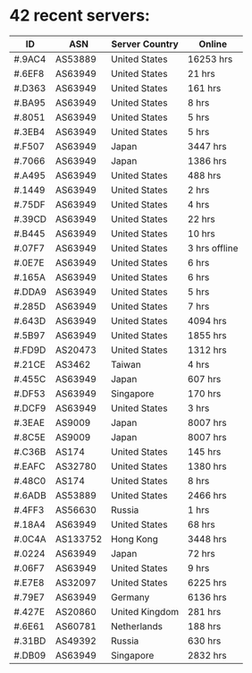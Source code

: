 # 42 recent servers:

| ID | ASN | Server Country | Online |
| ------ | ------ | ------ | ------ |
| #.9AC4 | AS53889 | United States | 16253 hrs |
| #.6EF8 | AS63949 | United States | 21 hrs |
| #.D363 | AS63949 | United States | 161 hrs |
| #.BA95 | AS63949 | United States | 8 hrs |
| #.8051 | AS63949 | United States | 5 hrs |
| #.3EB4 | AS63949 | United States | 5 hrs |
| #.F507 | AS63949 | Japan | 3447 hrs |
| #.7066 | AS63949 | Japan | 1386 hrs |
| #.A495 | AS63949 | United States | 488 hrs |
| #.1449 | AS63949 | United States | 2 hrs |
| #.75DF | AS63949 | United States | 4 hrs |
| #.39CD | AS63949 | United States | 22 hrs |
| #.B445 | AS63949 | United States | 10 hrs |
| #.07F7 | AS63949 | United States | 3 hrs offline |
| #.0E7E | AS63949 | United States | 6 hrs |
| #.165A | AS63949 | United States | 6 hrs |
| #.DDA9 | AS63949 | United States | 5 hrs |
| #.285D | AS63949 | United States | 7 hrs |
| #.643D | AS63949 | United States | 4094 hrs |
| #.5B97 | AS63949 | United States | 1855 hrs |
| #.FD9D | AS20473 | United States | 1312 hrs |
| #.21CE | AS3462 | Taiwan | 4 hrs |
| #.455C | AS63949 | Japan | 607 hrs |
| #.DF53 | AS63949 | Singapore | 170 hrs |
| #.DCF9 | AS63949 | United States | 3 hrs |
| #.3EAE | AS9009 | Japan | 8007 hrs |
| #.8C5E | AS9009 | Japan | 8007 hrs |
| #.C36B | AS174 | United States | 145 hrs |
| #.EAFC | AS32780 | United States | 1380 hrs |
| #.48C0 | AS174 | United States | 8 hrs |
| #.6ADB | AS53889 | United States | 2466 hrs |
| #.4FF3 | AS56630 | Russia | 1 hrs |
| #.18A4 | AS63949 | United States | 68 hrs |
| #.0C4A | AS133752 | Hong Kong | 3448 hrs |
| #.0224 | AS63949 | Japan | 72 hrs |
| #.06F7 | AS63949 | United States | 9 hrs |
| #.E7E8 | AS32097 | United States | 6225 hrs |
| #.79E7 | AS63949 | Germany | 6136 hrs |
| #.427E | AS20860 | United Kingdom | 281 hrs |
| #.6E61 | AS60781 | Netherlands | 188 hrs |
| #.31BD | AS49392 | Russia | 630 hrs |
| #.DB09 | AS63949 | Singapore | 2832 hrs |

